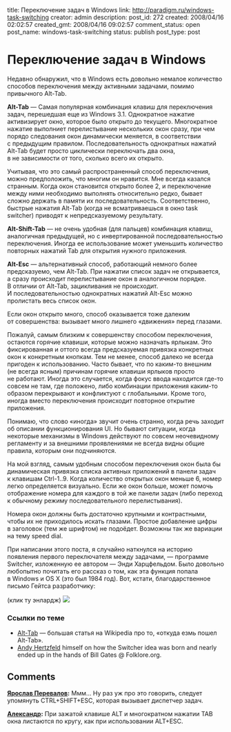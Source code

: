 title: Переключение задач в Windows
link: http://paradigm.ru/windows-task-switching
creator: admin
description:
post_id: 272
created: 2008/04/16 02:02:57
created_gmt: 2008/04/16 09:02:57
comment_status: open
post_name: windows-task-switching
status: publish
post_type: post

# Переключение задач в Windows

Недавно обнаружил, что в Windows есть довольно немалое количество способов переключения между активными задачами, помимо привычного Alt-Tab.

**Alt-Tab** — Самая популярная комбинация клавиш для переключения задач, перешедшая еще из Windows 3.1. Однократное нажатие активизирует окно, которое было открыто до текущего. Многократное нажатие выполниет перелистывание нескольких окон сразу, при чем порядо следования окон динамически меняется, в соответствии с предыдущим правилом. Последовательность однократных нажатий Alt-Tab будет просто циклически переключать два окна, в не зависимости от того, сколько всего их открыто.

Учитывая, что это самый распространенный способ переключения, можно предположить, что многим он нравится. Мне всегда казался странным. Когда окон становится открыто более 2, и переключение между ними необходимо выполнять относительно редко, бывает сложно держать в памяти их последовательность. Соответственно, быстрые нажатия Alt-Tab (когда не всматриваешься в окно task switcher) приводят к непредсказуемому результату.

**Alt-Shift-Tab** — не очень удобная (для пальцев) комбинация клавиш, аналогичная предыдущей, но с инвертированной последовательностью переключения. Иногда ее использование может уменьшить количество повторных нажатий Tab для открытия нужного приложения.

**Alt-Esc** — альтернативный способ, работающий немного более предсказуемо, чем Alt-Tab. При нажатии список задач не открывается, а сразу происходит перелистывание окон в аналогичном порядке. В отличии от Alt-Tab, зацикливания не происходит. И последовательностью однократных нажатий Alt-Esc можно пролистать весь список окон.

Если окон открыто много, способ оказывается тоже далеким от совершенства: вызывает много лишнего «движения» перед глазами.

Пожалуй, самым близким к совершенству способом переключения, остаются горячие клавиши, которые можно назначать ярлыкам. Это фиксированная и оттого всегда предсказуемая привязка конкретных окон к конкретным кнопкам. Тем не менее, способ далеко не всегда пригоден к использованию. Часто бывает, что по каким-то внешним (не всегда ясным) причинам горячие клавиши ярлыков просто не работают. Иногда это случается, когда фокус ввода находится где-то совсем не там, где положено, либо комбинации приложения каким-то образом перекрывают и конфликтуют с глобальными. Кроме того, иногда вместо переключения происходит повторное открытие приложения.

Понимаю, что слово «иногда» звучит очень странно, когда речь заходит об описании функционирования UI. Но бывают ситуации, когда некоторые механизмы в Windows действуют по совсем неочевидному регламенту и за внешними проявлениями не всегда видны общие правила, которым они подчиняются.

На мой взгляд, самым удобным способом переключения окон была бы динамическая привязка списка активных приложений в панели задач к клавишам Ctrl-1..9. Когда количество открытых окон меньше 6, номер легко определяется визуально. Если же окон больше, может помочь отображение номера для каждого в той же панели задач (либо переход к обычному режиму последовательного перелистывания).

Номера окон должны быть достаточно крупными и контрастными, чтобы их не приходилось искать глазами. Простое добавление цифры в заголовок (тем же шрифтом) не подоёдет. Возможны так же вариации на тему speed dial.

При написании этого поста, я случайно наткнулся на историю появления первого переключателя между задачами, — программе Switcher, изложенную ее автором — Энди Харцфельдом. Было довольно любопытно почитать его рассказ о том, как эта функция попала в Windows и OS X (это был 1984 год). Вот, кстати, благодарственное письмо Гейтса разработчику:

(клик ту энлардж)
[![](/media/gates_letter-preview.jpg)](http://paradigm.ru/media/gates_letter.jpg)

### Ссылки по теме

  * [Alt-Tab](http://en.wikipedia.org/wiki/Alt-Tab) — большая статья на Wikipedia про то, «откуда езмь пошел Alt-Tab».
  * [Andy Hertzfeld](http://b23.ru/kdt) himself on how the Switcher idea was born and nearly ended up in the hands of Bill Gates @ Folklore.org.

## Comments

**[Ярослав Перевалов](#3497 "2008/10/17 13:34:58"):** Ммм... Ну раз уж про это говорить, следует упомянуть CTRL+SHIFT+ESC, которая вызывает диспетчер задач.

**[Александр](#63280 "2012/02/01 16:33:50"):** При зажатой клавише ALT и многократном нажатии TAB окна листаются по кругу, как при использовании ALT+ESC.


